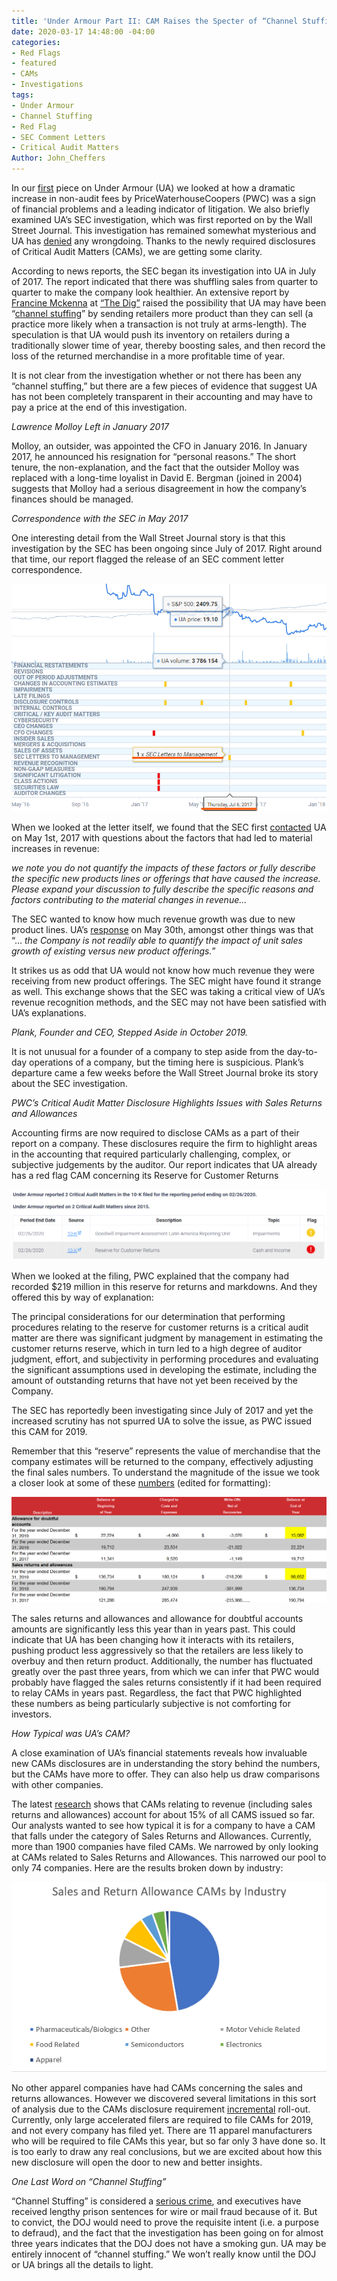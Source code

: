 ```yaml
---
title: 'Under Armour Part II: CAM Raises the Specter of “Channel Stuffing”'
date: 2020-03-17 14:48:00 -04:00
categories:
- Red Flags
- featured
- CAMs
- Investigations
tags:
- Under Armour
- Channel Stuffing
- Red Flag
- SEC Comment Letters
- Critical Audit Matters
Author: John_Cheffers
---
```


In our [first](https://blog.watchdogresearch.com/posts/under-armour-i-troubling-spike-in-non-audit-fees-went-ignored/) piece on Under Armour (UA) we looked at how a dramatic increase in non-audit fees by PriceWaterhouseCoopers (PWC) was a sign of financial problems and a leading indicator of litigation. We also briefly examined UA’s SEC investigation, which was first reported on by the Wall Street Journal.  This investigation has remained somewhat mysterious and UA has [denied](https://www.marketwatch.com/story/under-armour-says-its-accounting-practices-have-been-entirely-appropriate-after-wsj-story-2019-11-15) any wrongdoing.  Thanks to the newly required disclosures of Critical Audit Matters (CAMs), we are getting some clarity.

According to news reports, the SEC began its investigation into UA in July of 2017.  The report indicated that there was shuffling sales from quarter to quarter to make the company look healthier.  An extensive report by [Francine Mckenna](https://twitter.com/retheauditors) at [“The Dig”](https://thedig.substack.com/about?utm_source=menu-dropdown) raised the possibility that UA may have been “[channel stuffing](https://www.investopedia.com/terms/c/channelstuffing.asp)” by sending retailers more product than they can sell (a practice more likely when a transaction is not truly at arms-length).  The speculation is that UA would push its inventory on retailers during a traditionally slower time of year, thereby boosting sales, and then record the loss of the returned merchandise in a more profitable time of year.  

It is not clear from the investigation whether or not there has been any “channel stuffing,” but there are a few pieces of evidence that suggest UA has not been completely transparent in their accounting and may have to pay a price at the end of this investigation. 

*Lawrence Molloy Left in January 2017*

Molloy, an outsider, was appointed the CFO in January 2016.  In January 2017, he announced his resignation for “personal reasons.”  The short tenure, the non-explanation, and the fact that the outsider Molloy was replaced with a long-time loyalist in David E. Bergman (joined in 2004) suggests that Molloy had a serious disagreement in how the company’s finances should be managed.  

*Correspondence with the SEC in May 2017*

One interesting detail from the Wall Street Journal story is that this investigation by the SEC has been ongoing since July of 2017.  Right around that time, our report flagged the release of an SEC comment letter correspondence.  
 
![Under Armour Chart.png](/uploads/Under%20Armour%20Chart.png)

When we looked at the letter itself, we found that the SEC first [contacted](https://www.auditanalytics.com/app/view-comment-letter.php?cl_fkey=edgar/data/1336917/0000000000-17-015141.txt) UA on May 1st, 2017 with questions about the factors that had led to material increases in revenue: 

*we note you do not quantify the impacts of these factors or fully describe the specific new products lines or offerings that have caused the increase. Please expand your discussion to fully describe the specific reasons and factors contributing to the material changes in revenue…*  

The SEC wanted to know how much revenue growth was due to new product lines. UA’s [response](https://www.sec.gov/Archives/edgar/data/1336917/000119312517187248/filename1.htm) on May 30th, amongst other things was that “… *the Company is not readily able to quantify the impact of unit sales growth of existing versus new product offerings.*”  

It strikes us as odd that UA would not know how much revenue they were receiving from new product offerings.  The SEC might have found it strange as well.  This exchange shows that the SEC was taking a critical view of UA’s revenue recognition methods, and the SEC may not have been satisfied with UA’s explanations.

*Plank, Founder and CEO, Stepped Aside in October 2019.*

It is not unusual for a founder of a company to step aside from the day-to-day operations of a company, but the timing here is suspicious.  Plank’s departure came a few weeks before the Wall Street Journal broke its story about the SEC investigation.
  
*PWC’s Critical Audit Matter Disclosure Highlights Issues with Sales Returns and Allowances*

Accounting firms are now required to disclose CAMs as a part of their report on a company.  These disclosures require the firm to highlight areas in the accounting that required particularly challenging, complex, or subjective judgements by the auditor.  Our report indicates that UA already has a red flag CAM concerning its Reserve for Customer Returns

![Under Armour CAM redflag.png](/uploads/Under%20Armour%20CAM%20redflag.png)
 
When we looked at the filing, PWC explained that the company had recorded $219 million in this reserve for returns and markdowns.  And they offered this by way of explanation:

The principal considerations for our determination that performing procedures relating to the reserve for customer returns is a critical audit matter are there was significant judgment by management in estimating the customer returns reserve, which in turn led to a high degree of auditor judgment, effort, and subjectivity in performing procedures and evaluating the significant assumptions used in developing the estimate, including the amount of outstanding returns that have not yet been received by the Company.

The SEC has reportedly been investigating since July of 2017 and yet the increased scrutiny has not spurred UA to solve the issue, as PWC issued this CAM for 2019.

Remember that this “reserve” represents the value of merchandise that the company estimates will be returned to the company, effectively adjusting the final sales numbers.  To understand the magnitude of the issue we took a closer look at some of these [numbers](https://www.sec.gov/ix?doc=/Archives/edgar/data/1336917/000133691720000010/ua-20191231.htm#ia59c9d23542e4b489dc58de46d9acdd9_25) (edited for formatting):

![UA sales returns numbers.png](/uploads/UA%20sales%20returns%20numbers.png) 

The sales returns and allowances and allowance for doubtful accounts amounts are significantly less this year than in years past.  This could indicate that UA has been changing how it interacts with its retailers, pushing product less aggressively so that the retailers are less likely to overbuy and then return product.  Additionally, the number has fluctuated greatly over the past three years, from which we can infer that PWC would probably have flagged the sales returns consistently if it had been required to relay CAMs in years past.  Regardless, the fact that PWC highlighted these numbers as being particularly subjective is not comforting for investors.

*How Typical was UA’s CAM?*

A close examination of UA’s financial statements reveals how invaluable new CAMs disclosures are in understanding the story behind the numbers, but the CAMs have more to offer.  They can also help us draw comparisons with other companies. 
 
The latest [research](https://blog.auditanalytics.com/an-updated-overview-of-cams/) shows that CAMs relating to revenue (including sales returns and allowances) account for about 15% of all CAMS issued so far.  Our analysts wanted to see how typical it is for a company to have a CAM that falls under the category of Sales Returns and Allowances.  Currently, more than 1900 companies have filed CAMs.  We narrowed by only looking at CAMs related to Sales Returns and Allowances.  This narrowed our pool to only 74 companies.  Here are the results broken down by industry:

![UA CAMS by industry.png](/uploads/UA%20CAMS%20by%20industry.png)

No other apparel companies have had CAMs concerning the sales and returns allowances.  However we discovered several limitations in this sort of analysis due to the CAMs disclosure requirement [incremental](https://pcaobus.org/Standards/Auditing/Pages/AS3101.aspx) roll-out.  Currently, only large accelerated filers are required to file CAMs for 2019, and not every company has filed yet.  There are 11 apparel manufacturers who will be required to file CAMs this year, but so far only 3 have done so.  It is too early to draw any real conclusions, but we are excited about how this new disclosure will open the door to new and better insights. 

*One Last Word on “Channel Stuffing”* 

“Channel Stuffing” is considered a [serious crime](https://www.fbi.gov/news/stories/executives-sentenced-in-750-million-fraud-scheme), and executives have received lengthy prison sentences for wire or mail fraud because of it.  But to convict, the DOJ would need to prove the requisite intent (i.e. a purpose to defraud), and the fact that the investigation has been going on for almost three years indicates that the DOJ does not have a smoking gun.  UA may be entirely innocent of “channel stuffing.”   We won’t really know until the DOJ or UA brings all the details to light.
